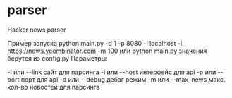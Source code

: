# parser
Hacker news parser

Пример запуска
python main.py -d 1 -p 8080 -i localhost -l https://news.ycombinator.com -m 100
или 
python main.py значения берутся из config.py
Параметры:

-l или --link сайт для парсинга
-i или --host интерфейс для api
-p или --port порт для api
-d или --debug дебаг режим
-m или --max_news макс. кол-во новостей для парсинга


